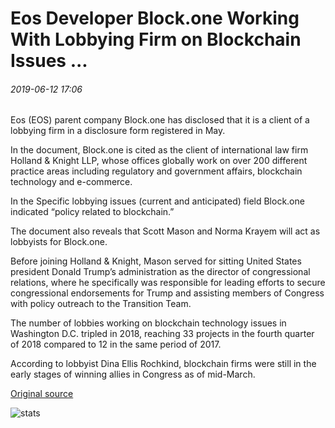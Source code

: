 # Eos Developer Block.one Working With Lobbying Firm on Blockchain Issues ...

###### 2019-06-12 17:06

Eos (EOS) parent company Block.one has disclosed that it is a client of a lobbying firm in a disclosure form registered in May.

In the document, Block.one is cited as the client of international law firm Holland & Knight LLP, whose offices globally work on over 200 different practice areas including regulatory and government affairs, blockchain technology and e-commerce.

In the Specific lobbying issues (current and anticipated) field Block.one indicated “policy related to blockchain.”

The document also reveals that Scott Mason and Norma Krayem will act as lobbyists for Block.one.

Before joining Holland & Knight, Mason served for sitting United States president Donald Trump’s administration as the director of congressional relations, where he specifically was responsible for leading efforts to secure congressional endorsements for Trump and assisting members of Congress with policy outreach to the Transition Team.

The number of lobbies working on blockchain technology issues in Washington D.C. tripled in 2018, reaching 33 projects in the fourth quarter of 2018 compared to 12 in the same period of 2017.

According to lobbyist Dina Ellis Rochkind, blockchain firms were still in the early stages of winning allies in Congress as of mid-March.

[Original source](https://cointelegraph.com/news/eos-developer-blockone-working-with-lobbying-firm-on-blockchain-issues)

![stats](https://c.statcounter.com/11760860/0/a89fa40b/1/ "stats")